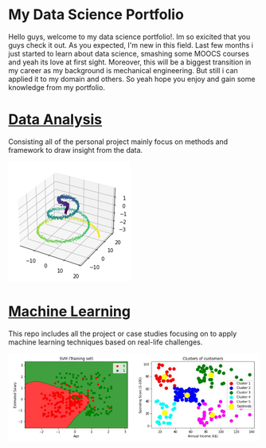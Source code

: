 # My Data Science Portfolio
Hello guys, welcome to my data science portfolio!. Im so exicited that you guys check it out. As you expected, I'm new in this field. Last few months i just started to learn about data science, smashing some MOOCS courses and yeah its love at first sight. Moreover, this will be a biggest transition in my career as my background is mechanical engineering. But still i can applied it to my domain and others. So yeah hope you enjoy and gain some knowledge from my portfolio. 

# [Data Analysis](https://github.com/aimanraz/data-analysis.git) 
Consisting all of the personal project mainly focus on methods and framework to draw insight from the data.

![](https://github.com/aimanraz/Aiman_Portfolio/blob/main/img/3d_demo.png)

# [Machine Learning](https://github.com/aimanraz/machine-learning.git)
This repo includes all the project or case studies focusing on to apply machine learning techniques based on real-life challenges.


![](https://github.com/aimanraz/Aiman_Portfolio/blob/main/img/ml_demo.JPG)

